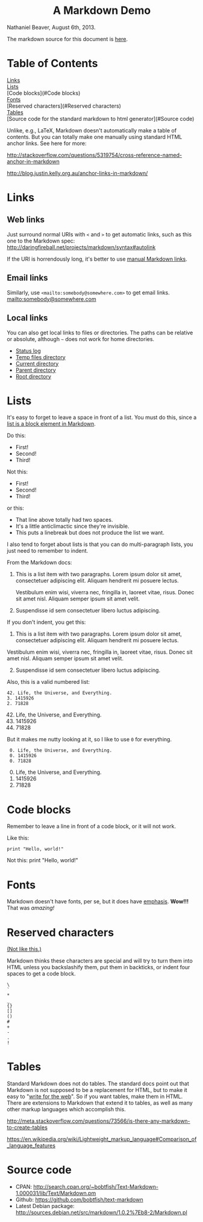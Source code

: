 <!DOCTYPE HTML PUBLIC "-//W3C//DTD HTML 4.01 Transitional//EN">
<!-- Use HTML style comments and tags. Not stricly markdown, but the parser doesn't care. -->
<html>
<head>
<title>Markdown Demo</title>
<!-- You can also use CSS to customize the markdown headers. -->
<!-- This squeezes the headers so they take up less space and are easier to print. -->
<!-- You can uncomment it to see the effect. -->
<!--
<style type="text/css">
h1,h2,h3,h4,h5,p.inline { display: inline; }
h1,h2,h3,h4,h5,p.short { line-height: 0%; }
</style>
-->
</head> 

# <center>A Markdown Demo</center> #

Nathaniel Beaver, August 6th, 2013.

The markdown source for this document is [here](markdown-demo.markdown).

# Table of Contents #
[Links](#Links)  
[Lists](#Lists)  
[Code blocks](#Code blocks)  
[Fonts](#Fonts)  
[Reserved characters](#Reserved characters)  
[Tables](#Tables)  
[Source code for the standard markdown to html generator](#Source code)  

Unlike, e.g., LaTeX, Markdown doesn't automatically make a table of contents.
But you can totally make one manually using standard HTML anchor links.
See here for more: 

<http://stackoverflow.com/questions/5319754/cross-reference-named-anchor-in-markdown>

<http://blog.justin.kelly.org.au/anchor-links-in-markdown/>

# Links #
<a id="Links"></a>

## Web links ##
Just surround normal URIs with `<` and `>` to get automatic links, such as this one to the Markdown spec: <http://daringfireball.net/projects/markdown/syntax#autolink>

If the URI is horrendously long, it's better to use [manual Markdown links](http://daringfireball.net/projects/markdown/syntax#link).
## Email links ##
Similarly, use `<mailto:somebody@somewhere.com>` to get email links. <mailto:somebody@somewhere.com>
## Local links ##
You can also get local links to files or directories. The paths can be relative or absolute, although `~` does not work for home directories.

- [Status log](/var/log/syslog)  
- [Temp files directory](/tmp/)  
- [Current directory](./)  
- [Parent directory](../)  
- [Root directory](/)  

# Lists #
<a id="Lists"></a>
It's easy to forget to leave a space in front of a list. You must do this, since a [list is a block element in Markdown](http://daringfireball.net/projects/markdown/syntax#block).

Do this:

* First!
* Second!
* Third!

Not this:
* First!
* Second!
* Third!

or this:  
* That line above totally had two spaces.
* It's a little anticlimactic since they're invisible.
* This puts a linebreak but does not produce the list we want.

I also tend to forget about lists is that you can do multi-paragraph lists, you just need to remember to indent.

From the Markdown docs:

1.  This is a list item with two paragraphs. Lorem ipsum dolor
    sit amet, consectetuer adipiscing elit. Aliquam hendrerit
    mi posuere lectus.

    Vestibulum enim wisi, viverra nec, fringilla in, laoreet
    vitae, risus. Donec sit amet nisl. Aliquam semper ipsum
    sit amet velit.

2.  Suspendisse id sem consectetuer libero luctus adipiscing.

If you don't indent, you get this:

1.  This is a list item with two paragraphs. Lorem ipsum dolor
    sit amet, consectetuer adipiscing elit. Aliquam hendrerit
    mi posuere lectus.

Vestibulum enim wisi, viverra nec, fringilla in, laoreet
vitae, risus. Donec sit amet nisl. Aliquam semper ipsum
sit amet velit.

2.  Suspendisse id sem consectetuer libero luctus adipiscing.

Also, this is a valid numbered list:

    42. Life, the Universe, and Everything.
    3. 1415926
    2. 71828

42. Life, the Universe, and Everything.
3. 1415926
2. 71828

But it makes me nutty looking at it, so I like to use `0` for everything.

     0. Life, the Universe, and Everything.
     0. 1415926
     0. 71828

0. Life, the Universe, and Everything.
0. 1415926
0. 71828

# Code blocks #
<a id="Code blocks"></a>
Remember to leave a line in front of a code block, or it will not work.

Like this:

    print "Hello, world!"

Not this:
    print "Hello, world!"


# Fonts #
<a id="Fonts"></a>
Markdown doesn't have fonts, per se, but it does have [emphasis](http://daringfireball.net/projects/markdown/syntax#em).
**Wow!!!** That was _amazing!_

# Reserved characters #
<a id="Reserved characters"></a>

[(Not like this.)](http://tvtropes.org/pmwiki/pmwiki.php/Main/TheStoic)

Markdown thinks these characters are special and will try to turn them into HTML unless you backslashify them, put them in backticks, or indent four spaces to get a code block.

    \ 
    ` 
    * 
    _ 
    {}
    []
    ()
    # 
    + 
    - 
    . 
    ! 


# Tables #
<a id="Tables"></a>
Standard Markdown does not do tables.
The standard docs point out that Markdown is not supposed to be a replacement for HTML,
but to make it easy to "[write for the web](http://daringfireball.net/projects/markdown/syntax#html)".
So if you want tables, make them in HTML.
There are extensions to Markdown that extend it to tables, as well as many other markup languages which accomplish this.

<http://meta.stackoverflow.com/questions/73566/is-there-any-markdown-to-create-tables>

<https://en.wikipedia.org/wiki/Lightweight_markup_language#Comparison_of_language_features>

# Source code #

* CPAN: <http://search.cpan.org/~bobtfish/Text-Markdown-1.000031/lib/Text/Markdown.pm>
* Github: <https://github.com/bobtfish/text-markdown>
* Latest Debian package: <http://sources.debian.net/src/markdown/1.0.2%7Eb8-2/Markdown.pl>
